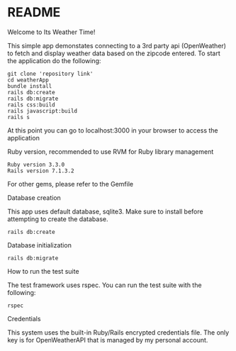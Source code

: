 # README

Welcome to Its Weather Time! 

This simple app demonstates connecting to a 3rd party api (OpenWeather) to fetch and display weather data based on the zipcode entered. To start the application do the following:

    git clone 'repository link'
    cd weatherApp
    bundle install
    rails db:create
    rails db:migrate
    rails css:build
    rails javascript:build
    rails s

At this point you can go to localhost:3000 in your browser to access the application

Ruby version, recommended to use RVM for Ruby library management

    Ruby version 3.3.0
    Rails version 7.1.3.2

For other gems, please refer to the Gemfile

Database creation

This app uses default database, sqlite3. Make sure to install before attempting to create the database.

    rails db:create

Database initialization

    rails db:migrate

How to run the test suite

The test framework uses rspec. You can run the test suite with the following:

    rspec

Credentials
    
This system uses the built-in Ruby/Rails encrypted credentials file. The only key is for OpenWeatherAPI that is managed by my personal account.


